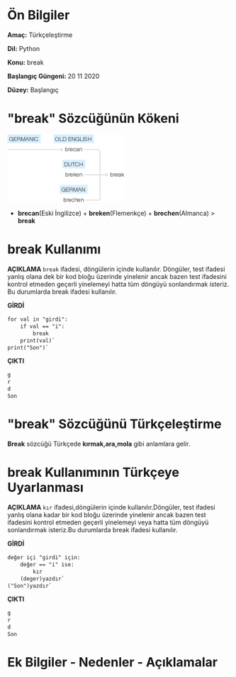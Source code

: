 # Ön Bilgiler
**Amaç:** Türkçeleştirme

**Dil:** Python

**Konu:** break

**Başlangıç Güngeni:** 20 11 2020

**Düzey:** Başlangıç

# "break" Sözcüğünün Kökeni
![Görsel](/belgelik/görseller/kökenbilim/break.png)

- **brecan**(Eski İngilizce) + **breken**(Flemenkçe) + **brechen**(Almanca) > **break** 

# break Kullanımı

**AÇIKLAMA**
`break` ifadesi, döngülerin içinde kullanılır. Döngüler, test ifadesi yanlış olana dek bir kod bloğu üzerinde yinelenir ancak bazen test ifadesini kontrol etmeden geçerli yinelemeyi hatta tüm döngüyü sonlandırmak isteriz. Bu durumlarda break ifadesi kullanılır.

**GİRDİ**
```
for val in "girdi":
    if val == "i":
        break
    print(val)`
print("Son")`
```
**ÇIKTI**
```
g
r
d
Son
```
# "break" Sözcüğünü Türkçeleştirme
**Break** sözcüğü Türkçede **kırmak,ara,mola** gibi anlamlara gelir.

# break Kullanımının Türkçeye Uyarlanması

**AÇIKLAMA**
`kır` ifadesi,döngülerin içinde kullanılır.Döngüler, test ifadesi yanlış olana kadar bir kod bloğu üzerinde yinelenir ancak bazen test ifadesini kontrol etmeden geçerli yinelemeyi veya hatta tüm döngüyü sonlandırmak isteriz.Bu durumlarda break ifadesi kullanılır.

**GİRDİ**
```
değer içi "girdi" için:
    değer == "i" ise:
        kır
    (deger)yazdır`
("Son")yazdır`
```
**ÇIKTI**
```
g
r
d
Son
```
# Ek Bilgiler - Nedenler - Açıklamalar







